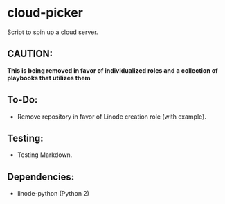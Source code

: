 # cloud-picker

Script to spin up a cloud server.

## CAUTION:
**This is being removed in favor of individualized roles and a collection of playbooks that utilizes them**

## To-Do:
* Remove repository in favor of Linode creation role (with example).

## Testing:
* Testing Markdown.

## Dependencies:
* linode-python (Python 2)
